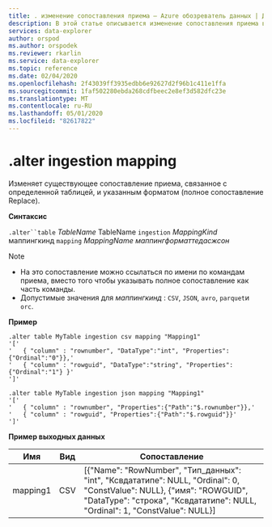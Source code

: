 ```yaml
---
title: . изменение сопоставления приема — Azure обозреватель данных | Документация Майкрософт
description: В этой статье описывается изменение сопоставления приема в Azure обозреватель данных.
services: data-explorer
author: orspod
ms.author: orspodek
ms.reviewer: rkarlin
ms.service: data-explorer
ms.topic: reference
ms.date: 02/04/2020
ms.openlocfilehash: 2f43039ff3935edbb6e92627d2f96b1c411e1ffa
ms.sourcegitcommit: 1faf502280ebda268cdfbeec2e8ef3d582dfc23e
ms.translationtype: MT
ms.contentlocale: ru-RU
ms.lasthandoff: 05/01/2020
ms.locfileid: "82617822"
---
```

# <a name="alter-ingestion-mapping"></a>.alter ingestion mapping

Изменяет существующее сопоставление приема, связанное с определенной таблицей, и указанным форматом (полное сопоставление Replace).

**Синтаксис**

`.alter``table` *TableName* TableName `ingestion` *MappingKind* маппингкинд `mapping` *MappingName* *маппингформаттедасжсон*

> [!NOTE]
> * На это сопоставление можно ссылаться по имени по командам приема, вместо того чтобы указывать полное сопоставление как часть команды.
> * Допустимые значения для _маппингкинд_ : `CSV`, `JSON`, `avro`, `parquet`и `orc`.

**Пример** 
 
```kusto
.alter table MyTable ingestion csv mapping "Mapping1"
'['
'   { "column" : "rownumber", "DataType":"int", "Properties":{"Ordinal":"0"}},'
'   { "column" : "rowguid", "DataType":"string", "Properties":{"Ordinal":"1"} }'
']'

.alter table MyTable ingestion json mapping "Mapping1"
'['
'   { "column" : "rownumber", "Properties":{"Path":"$.rownumber"}},'
'   { "column" : "rowguid", "Properties":{"Path":"$.rowguid"}}'
']'
```

**Пример выходных данных**

| Имя     | Вид | Сопоставление                                                                                                                                                                          |
|----------|------|----------------------------------------------------------------------------------------------------------------------------------------------------------------------------------|
| mapping1 | CSV  | [{"Name": "RowNumber", "Тип_данных": "int", "Ксвдататипе": NULL, "Ordinal": 0, "ConstValue": NULL}, {"имя": "ROWGUID", "DataType": "строка", "Ксвдататипе": NULL, "Ordinal": 1, "ConstValue": NULL}] |
